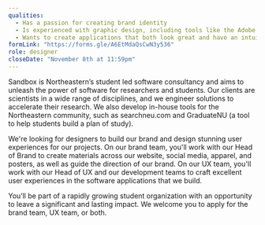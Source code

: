 ```yaml
---
qualities:
  - Has a passion for creating brand identity
  - Is experienced with graphic design, including tools like the Adobe suite, Figma, etc.
  - Wants to create applications that both look great and have an intuitive user experience
formLink: "https://forms.gle/A6EtMdaQsCwN3y536"
role: designer
closeDate: "November 8th at 11:59pm"
---
```


Sandbox is Northeastern’s student led software consultancy and aims to unleash the power of software for researchers and students. Our clients are scientists in a wide range of disciplines, and we engineer solutions to accelerate their research. We also develop in-house tools for the Northeastern community, such as searchneu.com and GraduateNU (a tool to help students build a plan of study).

We're looking for designers to build our brand and design stunning user experiences for our projects. On our brand team, you'll work with our Head of Brand to create materials across our website, social media, apparel, and posters, as well as guide the direction of our brand. On our UX team, you'll work with our Head of UX and our development teams to craft excellent user experiences in the software applications that we build.

You’ll be part of a rapidly growing student organization with an opportunity to leave a significant and lasting impact. We welcome you to apply for the brand team, UX team, or both.


